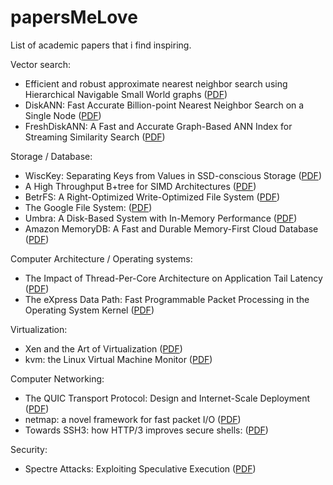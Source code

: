 # papersMeLove
List of academic papers that i find inspiring.

Vector search:

- Efficient and robust approximate nearest neighbor search using Hierarchical Navigable Small World graphs ([PDF](https://arxiv.org/pdf/1603.09320.pdf))
- DiskANN: Fast Accurate Billion-point Nearest Neighbor Search on a Single Node ([PDF](https://papers.nips.cc/paper_files/paper/2019/file/09853c7fb1d3f8ee67a61b6bf4a7f8e6-Paper.pdf))
- FreshDiskANN: A Fast and Accurate Graph-Based ANN Index for Streaming Similarity Search ([PDF](https://arxiv.org/pdf/2105.09613.pdf))

Storage / Database:

- WiscKey: Separating Keys from Values in SSD-conscious Storage ([PDF](https://www.usenix.org/system/files/conference/fast16/fast16-papers-lu.pdf))
- A High Throughput B+tree for SIMD Architectures ([PDF](https://www.ece.lsu.edu/lpeng/papers/tpds-20-1.pdf))
- BetrFS: A Right-Optimized Write-Optimized File System ([PDF](https://www.usenix.org/system/files/conference/fast15/fast15-paper-jannen_william.pdf))
- The Google File System: ([PDF](https://static.googleusercontent.com/media/research.google.com/en//archive/gfs-sosp2003.pdf))
- Umbra: A Disk-Based System with In-Memory Performance ([PDF](https://db.in.tum.de/~freitag/papers/p29-neumann-cidr20.pdf))
- Amazon MemoryDB: A Fast and Durable Memory-First Cloud
Database ([PDF](https://assets.amazon.science/e0/1b/ba6c28034babbc1b18f54aa8102e/amazon-memorydb-a-fast-and-durable-memory-first-cloud-database.pdf))

Computer Architecture / Operating systems:

- The Impact of Thread-Per-Core Architecture on Application Tail Latency ([PDF](https://penberg.org/papers/tpc-ancs19.pdf))
- The eXpress Data Path: Fast Programmable Packet Processing in the Operating System Kernel ([PDF](https://dl.acm.org/doi/pdf/10.1145/3281411.3281443))

Virtualization:
- Xen and the Art of Virtualization ([PDF](https://www.cl.cam.ac.uk/research/srg/netos/papers/2003-xensosp.pdf))
- kvm: the Linux Virtual Machine Monitor ([PDF](https://www.kernel.org/doc/ols/2007/ols2007v1-pages-225-230.pdf))

Computer Networking:

- The QUIC Transport Protocol: Design and Internet-Scale Deployment ([PDF](https://www.researchgate.net/publication/318914953_The_QUIC_Transport_Protocol_Design_and_Internet-Scale_Deployment))
- netmap: a novel framework for fast packet I/O ([PDF](https://www.usenix.org/system/files/conference/atc12/atc12-final186.pdf))
- Towards SSH3: how HTTP/3 improves secure shells: ([PDF](https://arxiv.org/pdf/2312.08396.pdf))

Security:

- Spectre Attacks: Exploiting Speculative Execution ([PDF](https://spectreattack.com/spectre.pdf))
